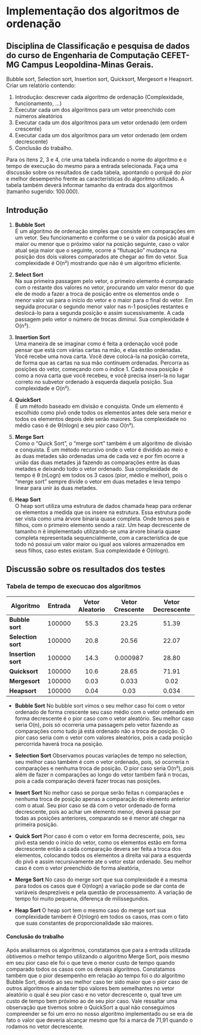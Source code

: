 # **Implementação dos algoritmos de ordenação**

## **Disciplina de Classificação e pesquisa de dados do curso de Engenharia de Computação CEFET-MG Campus Leopoldina-Minas Gerais.**

Bubble sort, Selection sort, Insertion sort, Quicksort, Mergesort e Heapsort. Criar um relatório contendo:

1) Introdução: descrever cada algoritmo de ordenação (Complexidade,
funcionamento, ...)
2) Executar cada um dos algoritmos para um vetor preenchido com números
aleatórios
3) Executar cada um dos algoritmos para um vetor ordenado (em ordem
crescente)
4) Executar cada um dos algoritmos para um vetor ordenado (em ordem
decrescente)
5) Conclusão do trabalho.

Para os itens 2, 3 e 4, crie uma tabela indicando o nome do algoritmo e o
tempo de execução do mesmo para a entrada selecionada. Faça uma
discussão sobre os resultados de cada tabela, apontando o porquê do pior e
melhor desempenho frente as características do algoritmo utilizado. A tabela
também deverá informar tamanho da entrada dos algoritmos (tamanho
sugerido: 100.000).

## Introdução

1. **Bubble Sort** \
É um algoritmo de ordenação simples que consiste em comparações em um vetor. Seu funcionamento e conforme o se o valor da posição atual é maior ou menor que o próximo valor na posição seguinte, caso o valor atual seja maior que o seguinte, ocorre a “flutuação” mudança na posição dos dois valores comparados ate chegar ao fim do vetor. Sua complexidade é O(n²) mostrando que não é um algoritmo eficiente.

2. **Select Sort** \
Na sua primeira passagem pelo vetor, o primeiro elemento é comparado com o restante dos valores no vetor, procurando um valor menor do que ele de modo a fazer a troca de posição entre os elementos onde o menor valor vai para o início do vetor e o maior para o final do vetor. Em seguida procurar o segundo menor valor nas n-1 posições restantes e deslocá-lo para a segunda posição e assim sucessivamente. A cada passagem pelo vetor o número de trocas diminui. Sua complexidade é O(n²).
3. **Insertion Sort** \
Uma maneira de se imaginar como é feita a ordenação você pode pensar que está com várias cartas na mão, e elas estão ordenadas. Você recebe uma nova carta. Você deve colocá-la na posição correta, de forma que as cartas na sua mão continuem ordenadas. Percorra as posições do vetor, começando com o índice 1. Cada nova posição é como a nova carta que você recebeu, e você precisa inseri-la no lugar correto no subvetor ordenado à esquerda daquela posição. Sua complexidade e O(n²).
4. **QuickSort** \
É um método baseado em divisão e conquista. Onde um elemento é escolhido como pivô onde todos os elementos antes dele sera menor e todos os elementos depois dele serão maiores. Sua complexidade no médio caso é de ϴ(nlogn) e seu pior caso O(n²).
5. **Merge Sort** \
Como o “Quick Sort”, o “merge sort” também é um algoritmo de divisão e conquista. É um método recursivo onde o vetor é dividido ao meio e às duas metades são ordenadas uma de cada vez e por fim ocorre a união das duas metades já fazendo as comparações entre às duas metades e deixando todo o vetor ordenado. Sua complexidade de tempo é θ (nLogn) em todos os 3 casos (pior, médio e melhor), pois o “merge sort” sempre divide o vetor em duas metades e leva tempo linear para unir às duas metades.

6. **Heap Sort** \
O heap sort utiliza uma estrutura de dados chamada heap para ordenar os elementos a medida que os insere na estrutura. Essa estrutura pode ser vista como uma árvore binaria quase completa. Onde temos pais e filhos, com o primeiro elemento sendo a raiz. Um heap decrescente de tamanho n  é implementado utilizando-se uma árvore binaria quase completa representada sequencialmente, com a característica de que todo nó possui um valor maior ou igual aos valores armazenados em seus filhos, caso estes existam. Sua complexidade é O(nlogn).

## **Discussão sobre os resultados dos testes**

### Tabela de tempo de execucao dos algoritmos

| Algoritmo          | Entrada | Vetor Aleatorio | Vetor Crescente | Vetor Decrescente |
|--------------------|---------|:---------------:|:---------------:|:-------------------:|
| **Bubble sort**    | 100000  | 55.3            | 23.25           |       51.39       |
| **Selection sort** | 100000  | 20.8            | 20.56           |       22.07       |
| **Insertion sort** | 100000  | 14.3            | 0.000987        |       28.80       |
| **Quicksort**      | 100000  | 10.6            | 28.65           |       71.91       |
| **Mergesort**      | 100000  | 0.03            | 0.033           |        0.02       |
| **Heapsort**       | 100000  | 0.04            | 0.03            |       0.034       |

* **Bubble Sort**
No bubble sort vimos o seu melhor caso foi com o vetor ordenado de forma crescente seu caso médio com o vetor ordenado em forma decrescente  é o pior caso com o vetor aleatório. Seu melhor caso seria O(n), pois só ocorreria uma passagem pelo vetor fazendo as comparações como tudo já está ordenado não a troca de posição. O pior caso seria com o vetor com valores aleatórios, pois a cada posição percorrida haverá troca na posição.

* **Selection Sort**
Observamos poucas variações de tempo no selection, seu melhor caso também é com o vetor ordenado, pois, só ocorreria n comparações e nenhuma troca de posição. O pior caso seria O(n²), pois além de fazer n comparações ao longo do vetor também fará n  trocas, pois a cada comparação deverá fazer trocas nas posições.

* **Insert Sort**
No melhor caso se porque serão feitas n comparações e nenhuma troca de posição apenas a comparação do elemento anterior com o atual. Seu pior caso se dá com o vetor ordenado de forma decrescente, pois ao achar um elemento menor, deverá passar por todas as posições anteriores, comparando se é menor até chegar na primeira posição.
* **Quick Sort**
Pior caso é com o vetor em forma decrescente, pois, seu pivô esta sendo o início do vetor, como os elementos estão em forma decrescente então a cada comparação devera ser feita a troca dos elementos, colocando todos os elementos a direita vai para a esquerda do pivô e assim recursivamente ate o vetor estar ordenado. Seu melhor caso é com o vetor preenchido de forma aleatória,

* **Merge Sort**
No caso do merge sort que sua complexidade é a mesma para todos os casos que é O(nlogn) a variação pode se dar conta de variáveis desprezíveis e pela questão de processamento. A variação de tempo foi muito pequena, diferença de milissegundos.

* **Heap Sort**
O heap sort tem o mesmo caso do merge sort sua complexidade tambem é O(nlogn) em todos os casos, mas com o fato que suas constantes de proporcionalidade são maiores.

#### Conclusão do trabalho

Após analisarmos os algoritmos, constatamos que para a entrada utilizada obtivemos o melhor tempo utilizando o algoritmo Merge Sort, pois mesmo em seu pior caso ele foi o que teve o menor custo de tempo quando comparado todos os casos com os demais algoritmos. Constatamos também que o pior desempenho em relação ao tempo foi o do algoritmo Bubble Sort, devido ao seu melhor caso ter sido maior que o pior caso de outros algoritmos e ainda ter tipo valores bem semelhantes no vetor aleatório o qual é seu pior caso e no vetor decrescente o, qual teve um custo de tempo bem próximo ao de seu pior caso. Vale ressaltar uma observação que tivemos sobre o QuickSort a qual não conseguimos compreender se foi um erro no nosso algoritmo implementado ou se era de fato o valor que deveria alcançar mesmo que foi a marca de 71,91 quando o rodamos no vetor decrescente.
